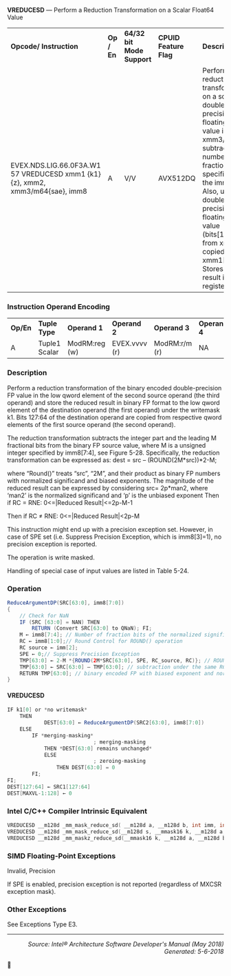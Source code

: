 <b>VREDUCESD</b> — Perform a Reduction Transformation on a Scalar Float64 Value
<table>
	<tr>
		<td><b>Opcode/ Instruction</b></td>
		<td><b>Op / En</b></td>
		<td><b>64/32 bit Mode Support</b></td>
		<td><b>CPUID Feature Flag</b></td>
		<td><b>Description</b></td>
	</tr>
	<tr>
		<td>EVEX.NDS.LIG.66.0F3A.W1 57 VREDUCESD xmm1 {k1}{z}, xmm2, xmm3/m64{sae}, imm8</td>
		<td>A</td>
		<td>V/V</td>
		<td>AVX512DQ</td>
		<td>Perform a reduction transformation on a scalar double-precision floating point value in xmm3/m64 by subtracting a number of fraction bits specified by the imm8 field. Also, upper double precision floating-point value (bits[127:64]) from xmm2 are copied to xmm1[127:64]. Stores the result in xmm1 register.</td>
	</tr>
</table>


### Instruction Operand Encoding
<table>
	<tr>
		<td><b>Op/En</b></td>
		<td><b>Tuple Type</b></td>
		<td><b>Operand 1</b></td>
		<td><b>Operand 2</b></td>
		<td><b>Operand 3</b></td>
		<td><b>Operand 4</b></td>
	</tr>
	<tr>
		<td>A</td>
		<td>Tuple1 Scalar</td>
		<td>ModRM:reg (w)</td>
		<td>EVEX.vvvv (r)</td>
		<td>ModRM:r/m (r)</td>
		<td>NA</td>
	</tr>
</table>


### Description
Perform a reduction transformation of the binary encoded double-precision FP value in the low qword element of
the second source operand (the third operand) and store the reduced result in binary FP format to the low qword
element of the destination operand (the first operand) under the writemask k1. Bits 127:64 of the destination
operand are copied from respective qword elements of the first source operand (the second operand).

The reduction transformation subtracts the integer part and the leading M fractional bits from the binary FP source
value, where M is a unsigned integer specified by imm8[7:4], see Figure 5-28. Specifically, the reduction 
transformation can be expressed as:
dest = src – (ROUND(2M\*src))\*2-M;

where “Round()” treats “src”, “2M”, and their product as binary FP numbers with normalized significand and biased exponents.
The magnitude of the reduced result can be expressed by considering src= 2p\*man2,
where ‘man2’ is the normalized significand and ‘p’ is the unbiased exponent
Then if RC = RNE: 0<=|Reduced Result|<=2p-M-1

Then if RC ≠ RNE: 0<=|Reduced Result|<2p-M

This instruction might end up with a precision exception set. However, in case of SPE set (i.e. Suppress Precision
Exception, which is imm8[3]=1), no precision exception is reported.

The operation is write masked.

Handling of special case of input values are listed in Table 5-24.

### Operation

```java
ReduceArgumentDP(SRC[63:0], imm8[7:0])
{
    // Check for NaN
    IF (SRC [63:0] = NAN) THEN
        RETURN (Convert SRC[63:0] to QNaN); FI;
    M ← imm8[7:4]; // Number of fraction bits of the normalized significand to be subtracted
    RC ← imm8[1:0];// Round Control for ROUND() operation
    RC source ← imm[2];
    SPE ← 0;// Suppress Precision Exception
    TMP[63:0] ← 2-M *{ROUND(2M*SRC[63:0], SPE, RC_source, RC)}; // ROUND() treats SRC and 2M as standard binary FP values
    TMP[63:0] ← SRC[63:0] – TMP[63:0]; // subtraction under the same RC,SPE controls
    RETURN TMP[63:0]; // binary encoded FP with biased exponent and normalized significand
}
```
#### VREDUCESD
```java
IF k1[0] or *no writemask*
    THEN
            DEST[63:0] ← ReduceArgumentDP(SRC2[63:0], imm8[7:0])
    ELSE 
        IF *merging-masking*
                            ; merging-masking
            THEN *DEST[63:0] remains unchanged*
            ELSE 
                            ; zeroing-masking
                THEN DEST[63:0] = 0
        FI;
FI;
DEST[127:64] ← SRC1[127:64]
DEST[MAXVL-1:128] ← 0
```
### Intel C/C++ Compiler Intrinsic Equivalent
```c
VREDUCESD __m128d _mm_mask_reduce_sd( __m128d a, __m128d b, int imm, int sae)
VREDUCESD __m128d _mm_mask_reduce_sd(__m128d s, __mmask16 k, __m128d a, __m128d b, int imm, int sae)
VREDUCESD __m128d _mm_maskz_reduce_sd(__mmask16 k, __m128d a, __m128d b, int imm, int sae)
```
### SIMD Floating-Point Exceptions
Invalid, Precision

If SPE is enabled, precision exception is not reported (regardless of MXCSR exception mask).

### Other Exceptions

See Exceptions Type E3.

 --- 
<p align="right"><i>Source: Intel® Architecture Software Developer's Manual (May 2018)<br>Generated: 5-6-2018</i></p>
